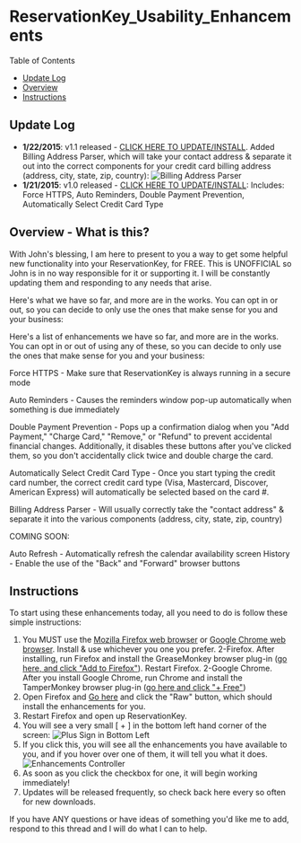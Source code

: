 # ReservationKey_Usability_Enhancements

Table of Contents
- <a href="#updateLog">Update Log</a>
- <a href="#overview">Overview</a>
- <a href="#instructions">Instructions</a>


## Update Log<a id="updateLog"></a>
- **1/22/2015**: v1.1 released - <a href="https://raw.githubusercontent.com/EmKayUltra/ReservationKey_Usability_Enhancements/release-v1.1/ReservationKey_Usability_Enhancements.user.js">CLICK HERE TO UPDATE/INSTALL</a>.  Added Billing Address Parser, which will take your contact address & separate it out into the correct components for your credit card billing address (address, city, state, zip, country):
          ![Billing Address Parser](http://i57.tinypic.com/ziriow.png)
- **1/21/2015**: v1.0 released - <a href="https://raw.githubusercontent.com/EmKayUltra/ReservationKey_Usability_Enhancements/release-v1.0/ReservationKey_Usability_Enhancements.user.js">CLICK HERE TO UPDATE/INSTALL</a></span>: Includes: Force HTTPS, Auto Reminders, Double Payment Prevention, Automatically Select Credit Card Type

## Overview - What is this?<a id="overview"></a>
With John's blessing, I am here to present to you a way to get some helpful new functionality into your ReservationKey, for FREE.  This is UNOFFICIAL so John is in no way responsible for it or supporting it.  I will be constantly updating them and responding to any needs that arise.

Here's what we have so far, and more are in the works.  You can opt in or out, so you can decide to only use the ones that make sense for you and your business:

Here's a list of enhancements we have so far, and more are in the works.  You can opt in or out of using any of these, so you can decide to only use the ones that make sense for you and your business:

Force HTTPS - Make sure that ReservationKey is always running in a secure mode

Auto Reminders - Causes the reminders window pop-up automatically when something is due immediately

Double Payment Prevention - Pops up a confirmation dialog when you "Add Payment," "Charge Card," "Remove," or "Refund" to prevent accidental financial changes.  Additionally, it disables these buttons after you've clicked them, so you don't accidentally click twice and double charge the card.

Automatically Select Credit Card Type - Once you start typing the credit card number, the correct credit card type (Visa, Mastercard, Discover, American Express) will automatically be selected based on the card #.

Billing Address Parser - Will usually correctly take the "contact address" & separate it into the various components (address, city, state, zip, country)

COMING SOON:

Auto Refresh - Automatically refresh the calendar availability screen
History - Enable the use of the "Back" and "Forward" browser buttons

## Instructions<a id="instructions"></a>
To start using these enhancements today, all you need to do is follow these simple instructions:

1.  You MUST use the <a href="https://www.mozilla.org/en-US/firefox/new/">Mozilla Firefox web browser</a> or <a href="https://www.google.com/chrome/browser/desktop/">Google Chrome web browser</a>.  Install & use whichever you one you prefer.
2-Firefox.  After installing, run Firefox and install the GreaseMonkey browser plug-in (<a href="https://addons.mozilla.org/en-US/firefox/addon/greasemonkey/">go here, and click "Add to Firefox"</a>).  Restart Firefox.
2-Google Chrome.  After you install Google Chrome, run Chrome and install the TamperMonkey browser plug-in (<a href="https://chrome.google.com/webstore/detail/tampermonkey/dhdgffkkebhmkfjojejmpbldmpobfkfo?hl=en">go here and click "+ Free"</a>)
3.  Open Firefox and <a href="https://gist.github.com/anonymous/80d0f1345590759cd517#file-reservationkey_usability_enhancements-user-js">Go here</a> and click the "Raw" button, which should install the enhancements for you.
4.  Restart Firefox and open up ReservationKey.
5.  You will see a very small [ + ] in the bottom left hand corner of the screen:
	![Plus Sign in Bottom Left](http://oi57.tinypic.com/9hnyv9.jpg)
6.  If you click this, you will see all the enhancements you have available to you, and if you hover over one of them, it will tell you what it does.  
	![Enhancements Controller](http://oi60.tinypic.com/2lbm39g.jpg)
7.  As soon as you click the checkbox for one, it will begin working immediately!  
8.  Updates will be released frequently, so check back here every so often for new downloads.

If you have ANY questions or have ideas of something you'd like me to add, respond to this thread and I will do what I can to help.  
